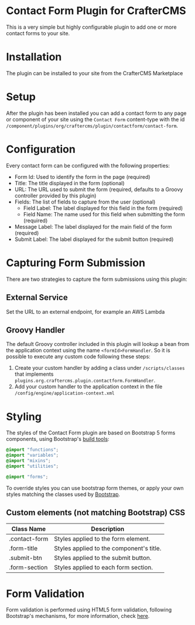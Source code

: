 # Contact Form Plugin for CrafterCMS

This is a very simple but highly configurable plugin to add one or more contact forms to your site.

# Installation

The plugin can be installed to your site from the CrafterCMS Marketplace

# Setup

After the plugin has been installed you can add a contact form to any page or component of your site using the
`Contact Form` content-type with the id `/component/plugins/org/craftercms/plugin/contactform/contact-form`.

# Configuration

Every contact form can be configured with the following properties:

- Form Id: Used to identify the form in the page (required)
- Title: The title displayed in the form (optional)
- URL: The URL used to submit the form (required, defaults to a Groovy controller provided by this plugin)
- Fields: The list of fields to capture from the user (optional)
  - Field Label: The label displayed for this field in the form (required)
  - Field Name: The name used for this field when submitting the form (required)
- Message Label: The label displayed for the main field of the form (required)
- Submit Label: The label displayed for the submit button (required)

# Capturing Form Submission

There are two strategies to capture the form submissions using this plugin:

## External Service

Set the URL to an external endpoint, for example an AWS Lambda

## Groovy Handler

The default Groovy controller included in this plugin will lookup a bean from the application context using the name
`<formId>FormHandler`. So it is possible to execute any custom code following these steps:

1. Create your custom handler by adding a class under `/scripts/classes` that implements
   `plugins.org.craftercms.plugin.contactform.FormHandler`.
2. Add your custom handler to the application context in the file `/config/engine/application-context.xml`

# Styling

The styles of the Contact Form plugin are based on Bootstrap 5 forms components, using Bootstrap's 
[build tools](https://getbootstrap.com/docs/5.0/getting-started/build-tools/#sass):

```scss
@import "functions";
@import "variables";
@import "mixins";
@import "utilities";

@import "forms";
```

To override styles you can use bootstrap form themes, or apply your own styles matching the classes used by 
[Bootstrap](https://getbootstrap.com/docs/5.0/forms/overview/).

## Custom elements (not matching Bootstrap) CSS

| Class Name | Description |
| ----------- | ----------- |
| .contact-form | Styles applied to the form element.  |
| .form-title | Styles applied to the component's title. |
| .submit-btn | Styles applied to the submit button. |
| .form-section | Styles applied to each form section. |

# Form Validation

Form validation is performed using HTML5 form validation, following Bootstrap's mechanisms, for more information, check
[here](https://getbootstrap.com/docs/5.0/forms/validation/). 